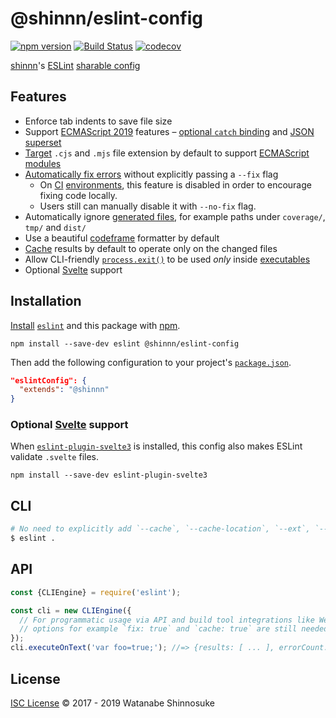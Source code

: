 # @shinnn/eslint-config

[![npm version](https://img.shields.io/npm/v/@shinnn%2feslint-config.svg)](https://www.npmjs.com/package/@shinnn/eslint-config)
[![Build Status](https://travis-ci.com/shinnn/eslint-config.svg?branch=master)](https://travis-ci.com/shinnn/eslint-config)
[![codecov](https://codecov.io/gh/shinnn/eslint-config/branch/master/graph/badge.svg)](https://codecov.io/gh/shinnn/eslint-config)

[shinnn](https://github.com/shinnn)'s [ESLint](https://eslint.org/) [sharable config](https://eslint.org/docs/developer-guide/shareable-configs.html)

## Features

* Enforce tab indents to save file size
* Support [ECMAScript 2019](http://2ality.com/2018/02/ecmascript-2019.html) features – [optional `catch` binding](https://github.com/tc39/proposal-optional-catch-binding) and [JSON superset](https://github.com/tc39/proposal-json-superset)
* [Target](https://eslint.org/docs/user-guide/command-line-interface#--ext) `.cjs` and `.mjs` file extension by default to support [ECMAScript modules](https://nodejs.org/api/esm.html)
* [Automatically fix errors](https://eslint.org/docs/user-guide/command-line-interface#fixing-problems) without explicitly passing a `--fix` flag
  * On [CI](https://docs.travis-ci.com/user/getting-started) [environments](https://www.appveyor.com/), this feature is disabled in order to encourage fixing code locally.
  * Users still can manually disable it with `--no-fix` flag.
* Automatically ignore [generated files](https://github.com/shinnn/eslint-config/blob/v6.10.2/index.js#L10-L18), for example paths under `coverage/`, `tmp/` and `dist/`
* Use a beautiful [codeframe](https://eslint.org/docs/user-guide/formatters/#codeframe) formatter by default
* [Cache](https://eslint.org/docs/user-guide/command-line-interface#caching) results by default to operate only on the changed files
* Allow CLI-friendly [`process.exit()`](https://nodejs.org/api/process.html#process_process_exit_code) to be used *only* inside [executables](https://docs.npmjs.com/files/package.json#bin)
* Optional [Svelte](https://svelte.dev/) support

## Installation

[Install](https://docs.npmjs.com/cli/install) [`eslint`](https://www.npmjs.com/package/eslint) and this package with [npm](https://docs.npmjs.com/about-npm/).

```
npm install --save-dev eslint @shinnn/eslint-config
```

Then add the following configuration to your project's [`package.json`](https://docs.npmjs.com/files/package.json).

```json
"eslintConfig": {
  "extends": "@shinnn"
}
```

### Optional [Svelte](https://github.com/sveltejs/svelte) support

When [`eslint-plugin-svelte3`](https://github.com/sveltejs/eslint-plugin-svelte3) is installed, this config also makes ESLint validate `.svelte` files.

```
npm install --save-dev eslint-plugin-svelte3
```

## CLI

```sh
# No need to explicitly add `--cache`, `--cache-location`, `--ext`, `--fix` and `--format` flags
$ eslint .
```

## API

```javascript
const {CLIEngine} = require('eslint');

const cli = new CLIEngine({
  // For programmatic usage via API and build tool integrations like Webpack eslint-loader,
  // options for example `fix: true` and `cache: true` are still needed to set them explicitly.
});
cli.executeOnText('var foo=true;'); //=> {results: [ ... ], errorCount: ... }
```

## License

[ISC License](./LICENSE) © 2017 - 2019 Watanabe Shinnosuke
